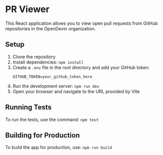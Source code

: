 # PR Viewer

This React application allows you to view open pull requests from GitHub repositories in the OpenDevin organization.

## Setup

1. Clone the repository
2. Install dependencies: `npm install`
3. Create a `.env` file in the root directory and add your GitHub token:
   ```
   GITHUB_TOKEN=your_github_token_here
   ```
4. Run the development server: `npm run dev`
5. Open your browser and navigate to the URL provided by Vite

## Running Tests

To run the tests, use the command: `npm test`

## Building for Production

To build the app for production, use: `npm run build`

